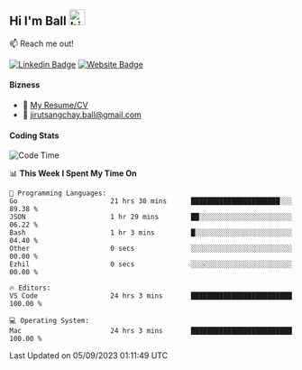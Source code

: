 ## Hi I'm Ball <img src="https://user-images.githubusercontent.com/1303154/88677602-1635ba80-d120-11ea-84d8-d263ba5fc3c0.gif" width="28px" height="28px" alt="hi">
 
:mailbox: Reach me out!

[![Linkedin Badge](https://img.shields.io/badge/-Jirut-0e76a8?style=flat&labelColor=0e76a8&logo=linkedin&logoColor=white)](https://www.linkedin.com/in/jirut-sangchay-338370251)
[![Website Badge](https://img.shields.io/badge/Website-184aa8?logo=website&logoColor=)](https://resume-jirut.web.app)

<!-- TODO: Add last video link -->
#### Bizness
- :paperclip: [My Resume/CV](https://github.com/Jirut01/Jirut01/blob/main/resume_jirut.pdf)
- :email: jirutsangchay.ball@gmail.com

#### Coding Stats


<!--START_SECTION:waka-->
![Code Time](http://img.shields.io/badge/Code%20Time-263%20hrs%2016%20mins-blue)

📊 **This Week I Spent My Time On** 

```text
💬 Programming Languages: 
Go                       21 hrs 30 mins      ██████████████████████░░░   89.38 % 
JSON                     1 hr 29 mins        ██░░░░░░░░░░░░░░░░░░░░░░░   06.22 % 
Bash                     1 hr 3 mins         █░░░░░░░░░░░░░░░░░░░░░░░░   04.40 % 
Other                    0 secs              ░░░░░░░░░░░░░░░░░░░░░░░░░   00.00 % 
Ezhil                    0 secs              ░░░░░░░░░░░░░░░░░░░░░░░░░   00.00 % 

🔥 Editors: 
VS Code                  24 hrs 3 mins       █████████████████████████   100.00 % 

💻 Operating System: 
Mac                      24 hrs 3 mins       █████████████████████████   100.00 % 
```


 Last Updated on 05/09/2023 01:11:49 UTC
<!--END_SECTION:waka-->
